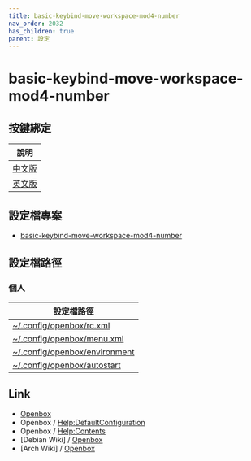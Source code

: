 ```yaml
---
title: basic-keybind-move-workspace-mod4-number
nav_order: 2032
has_children: true
parent: 設定
---
```



# basic-keybind-move-workspace-mod4-number


## 按鍵綁定

| 說明 |
| --- |
| [中文版](https://samwhelp.github.io/note-about-openbox/read/config/basic-keybind-move-workspace-mod4-number/keybind.html) |
| [英文版](https://github.com/samwhelp/note-about-openbox/blob/gh-pages/_demo/config/openbox-config/basic-keybind-move-workspace-mod4-number/share/doc/spec-keybind.md) |


## 設定檔專案

* [basic-keybind-move-workspace-mod4-number](https://github.com/samwhelp/note-about-openbox/tree/gh-pages/_demo/config/openbox-config/basic-keybind-move-workspace-mod4-number/)


## 設定檔路徑

### 個人

| 設定檔路徑 |
| --- |
| [~/.config/openbox/rc.xml](https://github.com/samwhelp/note-about-openbox/tree/gh-pages/_demo/config/openbox-config/basic-keybind-move-workspace-mod4-number/rc.xml) |
| [~/.config/openbox/menu.xml](https://github.com/samwhelp/note-about-openbox/tree/gh-pages/_demo/config/openbox-config/basic-keybind-move-workspace-mod4-number/menu.xml) |
| [~/.config/openbox/environment](https://github.com/samwhelp/note-about-openbox/tree/gh-pages/_demo/config/openbox-config/basic-keybind-move-workspace-mod4-number/environment) |
| [~/.config/openbox/autostart](https://github.com/samwhelp/note-about-openbox/tree/gh-pages/_demo/config/openbox-config/basic-keybind-move-workspace-mod4-number/autostart) |


## Link

* [Openbox](http://openbox.org/)
* Openbox / [Help:DefaultConfiguration](http://openbox.org/wiki/Help:DefaultConfiguration)
* Openbox / [Help:Contents](http://openbox.org/wiki/Help:Contents)
* [Debian Wiki] / [Openbox](https://wiki.debian.org/Openbox)
* [Arch Wiki] / [Openbox](https://wiki.archlinux.org/title/openbox)

